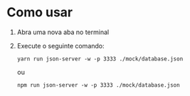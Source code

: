 # Como usar

1. Abra uma nova aba no terminal
2. Execute o seguinte comando: 

    ```
    yarn run json-server -w -p 3333 ./mock/database.json
    ```
    ou
    ```
    npm run json-server -w -p 3333 ./mock/database.json
    ```